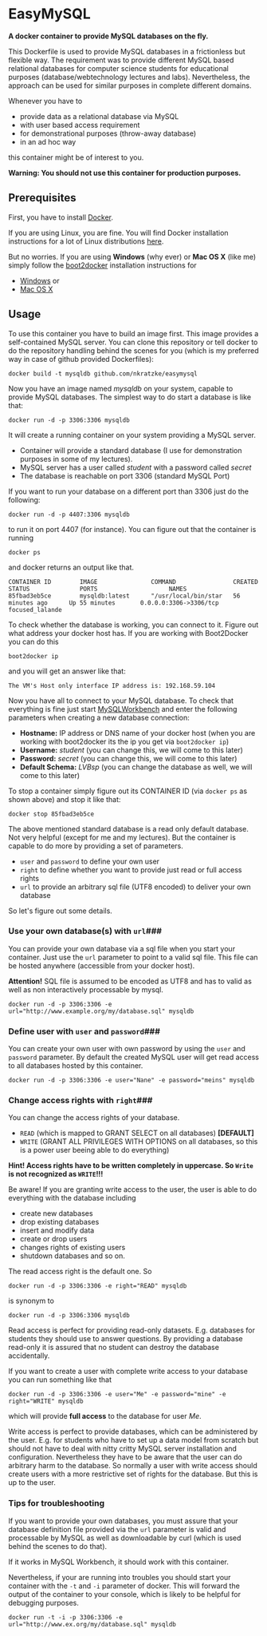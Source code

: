 # EasyMySQL #

[docker]: https://dev.mysql.com/downloads/workbench/

__A docker container to provide MySQL databases on the fly.__

This Dockerfile is used to provide MySQL databases in a frictionless
but flexible way. The requirement was to provide different
MySQL based relational databases for computer science students
for educational purposes (database/webtechnology lectures and labs).
Nevertheless, the approach can be used
for similar purposes in complete different domains.

Whenever you have to

- provide data as a relational database via MySQL
- with user based access requirement
- for demonstrational purposes (throw-away database)
- in an ad hoc way

this container might be of interest to you.

__Warning: You should not use this container for production purposes.__

## Prerequisites ##

First, you have to install [Docker](docker).

If you are using Linux, you are fine. You will find Docker installation instructions
for a lot of Linux distributions [here](http://docs.docker.com/installation/).

But no worries. If you are using __Windows__ (why ever) or __Mac OS X__ (like me) simply
follow the [boot2docker](http://boot2docker.io) installation instructions
for

- [Windows](https://github.com/boot2docker/windows-installer/releases) or
- [Mac OS X](https://github.com/boot2docker/osx-installer/releases)

## Usage ##

To use this container you have to build an image first. This image provides a self-contained MySQL
server. You can clone this repository or tell docker to do the repository handling
behind the scenes for you (which is my preferred way in case of github provided
  Dockerfiles):

```Shell
docker build -t mysqldb github.com/nkratzke/easymysql
```

Now you have an image named *mysqldb* on your system, capable to
provide MySQL databases. The simplest way to do start a database is like that:

```Shell
docker run -d -p 3306:3306 mysqldb
```

It will create a running container on your system providing a MySQL server.

- Container will provide a standard database (I use for demonstration purposes in some of my lectures).
- MySQL server has a user called *student* with a password called *secret*
- The database is reachable on port 3306 (standard MySQL Port)

If you want to run your database on a different port than 3306 just do the following:

```Shell
docker run -d -p 4407:3306 mysqldb
```

to run it on port 4407 (for instance). You can figure out that the container is running

```Shell
docker ps
```

and docker returns an output like that.

```Shell
CONTAINER ID        IMAGE               COMMAND                CREATED             STATUS              PORTS                    NAMES
85fbad3eb5ce        mysqldb:latest      "/usr/local/bin/star   56 minutes ago      Up 55 minutes       0.0.0.0:3306->3306/tcp   focused_lalande
```

To check whether the database is working, you can connect to it.
Figure out what address your docker host has. If you are working with Boot2Docker
you can do this

```Shell
boot2docker ip
```

and you will get an answer like that:

```Shell
The VM's Host only interface IP address is: 192.168.59.104
```

Now you have all to connect to your MySQL database. To check that everything is fine
just start [MySQLWorkbench](https://dev.mysql.com/downloads/workbench/) and
enter the following parameters when creating a new database connection:

- __Hostname:__ IP address or DNS name of your docker host (when you are working with boot2docker its the ip you get via <code>boot2docker ip</code>)
- __Username:__ *student* (you can change this, we will come to this later)
- __Password:__ *secret* (you can change this, we will come to this later)
- __Default Schema:__ *LVBsp* (you can change the database as well, we will come to this later)

To stop a container simply figure out its CONTAINER ID (via <code>docker ps</code> as shown above)
and stop it like that:

```Shell
docker stop 85fbad3eb5ce
```

The above mentioned standard database is a read only default database. Not very helpful
(except for me and my lectures).
But the container is capable to do more by providing a set of parameters.

- <code>user</code> and <code>password</code> to define your own user
- <code>right</code> to define whether you want to provide just read or full access rights
- <code>url</code> to provide an arbitrary sql file (UTF8 encoded) to deliver your own database

So let's figure out some details.

### Use your own database(s) with <code>url</code>###

You can provide your own database via a sql file when you start your container.
Just use the <code>url</code> parameter to point to a valid sql file.
This file can be hosted anywhere (accessible from your docker host).

__Attention!__ SQL file is assumed to be encoded as UTF8 and has to valid as well as non interactively processable by mysql.

```Shell
docker run -d -p 3306:3306 -e url="http://www.example.org/my/database.sql" mysqldb
```

### Define user with <code>user</code> and <code>password</code>###

You can create your own user with own password by using the <code>user</code> and
<code>password</code> parameter.
By default the created MySQL user will get read access to all databases hosted by this container.

```Shell
docker run -d -p 3306:3306 -e user="Nane" -e password="meins" mysqldb
```

### Change access rights with <code>right</code>###

You can change the access rights of your database.

- <code>READ</code> (which is mapped to GRANT SELECT on all databases) __[DEFAULT]__
- <code>WRITE</code> (GRANT ALL PRIVILEGES WITH OPTIONS on all databases, so this is a power user beeing able to do everything)

__Hint! Access rights have to be written completely in uppercase.
So <code>Write</code> is not recognized as <code>WRITE</code>!!!__

Be aware! If you are granting write access to the user, the user is able to do everything
with the database including

- create new databases
- drop existing databases
- insert and modify data
- create or drop users
- changes rights of existing users
- shutdown databases and so on.

The read access right is the default one. So

```Shell
docker run -d -p 3306:3306 -e right="READ" mysqldb
```

is synonym to


```Shell
docker run -d -p 3306:3306 mysqldb
```

Read access is perfect for providing read-only datasets. E.g. databases for students
they should use to answer questions. By providing a database read-only
it is assured that no student can destroy the database accidentally.

If you want to create a user with complete write access to your database
you can run something like that

```Shell
docker run -d -p 3306:3306 -e user="Me" -e password="mine" -e right="WRITE" mysqldb
```

which will provide __full access__ to the database for user *Me*.

Write access is perfect to provide databases, which can be administered by the
user. E.g. for students who have to set up a data model from scratch but should not
have to deal with nitty critty MySQL server installation and configuration. Nevertheless
they have to be aware that the user can do arbitrary harm to the database.
So normally a user with write access should create users with a more restrictive
set of rights for the database. But this is up to the user.

### Tips for troubleshooting ###

If you want to provide your own databases, you must assure that your database definition
file provided via the <code>url</code> parameter is valid and processable by MySQL as well as 
downloadable by curl (which is used behind the scenes to do that).

If it works in MySQL Workbench, it should work with this container.

Nevertheless, if your are running into troubles you should start your container
with the <code>-t</code> and <code>-i</code> parameter of docker. This will forward the output of the container
to your console, which is likely to be helpful for debugging purposes.

```Shell
docker run -t -i -p 3306:3306 -e url="http://www.ex.org/my/database.sql" mysqldb
```
